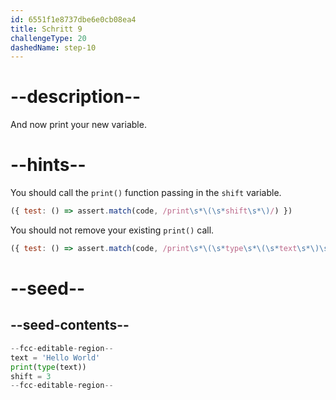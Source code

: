 ```yaml
---
id: 6551f1e8737dbe6e0cb08ea4
title: Schritt 9
challengeType: 20
dashedName: step-10
---
```


# --description--

And now print your new variable.

# --hints--

You should call the `print()` function passing in the `shift` variable.

```js
({ test: () => assert.match(code, /print\s*\(\s*shift\s*\)/) })

```

You should not remove your existing `print()` call.

```js
({ test: () => assert.match(code, /print\s*\(\s*type\s*\(\s*text\s*\)\s*\)/) })

```

# --seed--

## --seed-contents--

```py
--fcc-editable-region--
text = 'Hello World'
print(type(text))
shift = 3
--fcc-editable-region--
```
